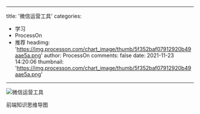 
---
title: '微信运营工具'
categories: 
 - 学习
 - ProcessOn
 - 推荐
headimg: 'https://img.processon.com/chart_image/thumb/5f352baf07912920b49aae5a.png'
author: ProcessOn
comments: false
date: 2021-11-23 14:20:06
thumbnail: 'https://img.processon.com/chart_image/thumb/5f352baf07912920b49aae5a.png'
---

<div>   
<img class="thumb" alt="微信运营工具" src="https://img.processon.com/chart_image/thumb/5f352baf07912920b49aae5a.png" referrerpolicy="no-referrer">
<p>前端知识思维导图</p>  
</div>
            